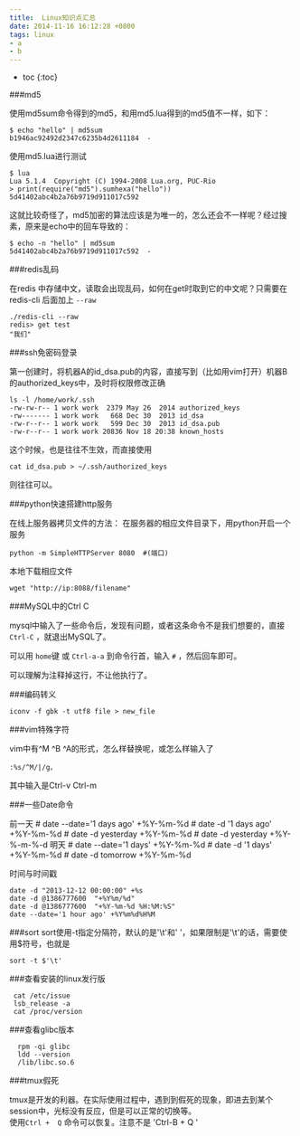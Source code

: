 ```yaml
---
title:  Linux知识点汇总
date: 2014-11-16 16:12:28 +0800
tags: linux 
- a
- b
---
```


* toc 
{:toc}


###md5

使用md5sum命令得到的md5，和用md5.lua得到的md5值不一样，如下：

    $ echo "hello" | md5sum
    b1946ac92492d2347c6235b4d2611184  -
    
使用md5.lua进行测试

    $ lua
    Lua 5.1.4  Copyright (C) 1994-2008 Lua.org, PUC-Rio
    > print(require("md5").sumhexa("hello"))
    5d41402abc4b2a76b9719d911017c592    

这就比较奇怪了，md5加密的算法应该是为唯一的，怎么还会不一样呢？经过搜素，原来是echo中的回车导致的：

    $ echo -n "hello" | md5sum
    5d41402abc4b2a76b9719d911017c592  -

###redis乱码

在redis 中存储中文，读取会出现乱码，如何在get时取到它的中文呢？只需要在redis-cli 后面加上 `--raw`

    ./redis-cli --raw
    redis> get test
    "我们"
    
###ssh免密码登录

第一创建时，将机器A的id_dsa.pub的内容，直接写到（比如用vim打开）机器B的authorized_keys中，及时将权限修改正确

    ls -l /home/work/.ssh
    -rw-rw-r-- 1 work work  2379 May 26  2014 authorized_keys
    -rw------- 1 work work   668 Dec 30  2013 id_dsa
    -rw-r--r-- 1 work work   599 Dec 30  2013 id_dsa.pub
    -rw-r--r-- 1 work work 20836 Nov 18 20:38 known_hosts

这个时候，也是往往不生效，而直接使用

    cat id_dsa.pub > ~/.ssh/authorized_keys

则往往可以。


###python快速搭建http服务

在线上服务器拷贝文件的方法：
在服务器的相应文件目录下，用python开启一个服务

    python -m SimpleHTTPServer 8080  #(端口)
    
本地下载相应文件

    wget "http://ip:8088/filename"
    
###MySQL中的Ctrl C

mysql中输入了一些命令后，发现有问题，或者这条命令不是我们想要的，直接 `Ctrl-C` ，就退出MySQL了。

可以用 `home`键 或 `Ctrl-a-a` 到命令行首，输入 `#` ，然后回车即可。

可以理解为注释掉这行，不让他执行了。


###编码转义

    iconv -f gbk -t utf8 file > new_file
    
###vim特殊字符

vim中有^M ^B ^A的形式，怎么样替换呢，或怎么样输入了

    :%s/^M/|/g，

其中输入是Ctrl-v Ctrl-m

###一些Date命令

前一天
    # date --date='1 days ago' +%Y-%m-%d
    # date -d '1 days ago' +%Y-%m-%d
    # date -d yesterday +%Y-%m-%d
    # date -d yesterday +%Y-%-m-%-d
明天
    # date --date='1 days' +%Y-%m-%d
    # date -d '1 days' +%Y-%m-%d
    # date -d tomorrow +%Y-%m-%d
    
时间与时间戳
    
    date -d "2013-12-12 00:00:00" +%s
    date -d @1386777600  "+%Y%m/%d"
    date -d @1386777600  "+%Y-%m-%d %H:%M:%S"   
    date --date='1 hour ago' +%Y%m%d%H%M

###sort
sort使用-t指定分隔符，默认的是'\t'和' '，如果限制是'\t'的话，需要使用$符号，也就是
 
    sort -t $'\t'    

###查看安装的linux发行版

     cat /etc/issue
     lsb_release -a
     cat /proc/version

###查看glibc版本

      rpm -qi glibc
      ldd --version   
      /lib/libc.so.6

###tmux假死

tmux是开发的利器。在实际使用过程中，遇到到假死的现象，即进去到某个session中，光标没有反应，但是可以正常的切换等。  
使用`Ctrl +  Q` 命令可以恢复。注意不是 'Ctrl-B + Q '

